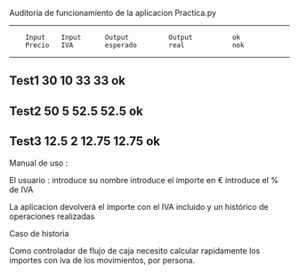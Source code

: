 Auditoria de funcionamiento de la aplicacion Practica.py

------------------------------------------------------------------
        Input    Input      Output          Output          ok
        Precio   IVA        esperado        real            nok
------------------------------------------------------------------
Test1   30         10          33           33              ok
------------------------------------------------------------------
Test2   50          5          52.5         52.5            ok
------------------------------------------------------------------
Test3   12.5        2          12.75        12.75           ok
------------------------------------------------------------------

Manual de uso :

El usuario :
introduce su nombre
introduce el importe en €
introduce el % de IVA

La aplicacion devolverá el importe con el IVA incluido
y un histórico de operaciones realizadas


Caso de historia

Como controlador de flujo de caja necesito
calcular rapidamente los importes con iva
de los movimientos, por persona.